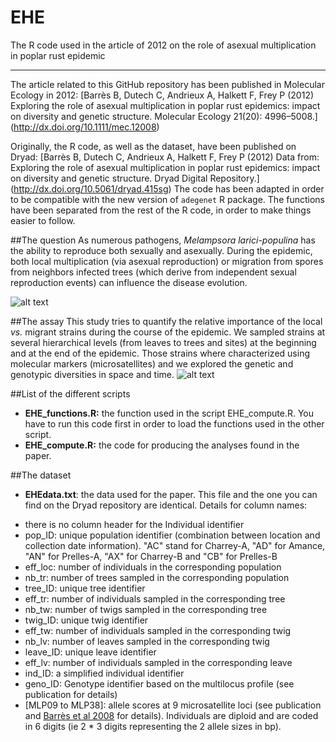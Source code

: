 # EHE
The R code used in the article of 2012 on the role of asexual multiplication in poplar rust epidemic

---
  
The article related to this GitHub repository has been published in Molecular Ecology in 2012: [Barrès B, Dutech C, Andrieux A, Halkett F, Frey P (2012) Exploring the role of asexual multiplication in poplar rust epidemics: impact on diversity and genetic structure. Molecular Ecology 21(20): 4996–5008.] (http://dx.doi.org/10.1111/mec.12008)  

Originally, the R code, as well as the dataset, have been published on Dryad:
[Barrès B, Dutech C, Andrieux A, Halkett F, Frey P (2012) Data from: Exploring the role of asexual multiplication in poplar rust epidemics: impact on diversity and genetic structure. Dryad Digital Repository.] (http://dx.doi.org/10.5061/dryad.415sg) The code has been adapted in order to be compatible with the new version of `adegenet` R package. The functions have been separated from the rest of the R code, in order to make things easier to follow.  

##The question
As numerous pathogens, *Melampsora larici-populina* has the ability to reproduce both sexually and asexually. During the epidemic, both local multiplication (via asexual reproduction) or migration from spores from neighbors infected trees (which derive from independent sexual reproduction events) can influence the disease evolution.  

![alt text](http://googledrive.com/host/0B-FIusWb7o6PfjdhbUJncm1mdjM1NnQ1TWl6MHhZUnNRZjd6RkUtUVo5WlFsVURTV0lvQjA/EHElocalvsmigrant.png "Cartoon of the different strains that may influence the course of the epidemic")


##The assay
This study tries to quantify the relative importance of the local *vs.* migrant strains during the course of the epidemic. We sampled strains at several hierarchical levels (from leaves to trees and sites) at the beginning and at the end of the epidemic. Those strains where characterized using molecular markers (microsatellites) and we explored the genetic and genotypic diversities in space and time. 
![alt text](http://googledrive.com/host/0B-FIusWb7o6PfjdhbUJncm1mdjM1NnQ1TWl6MHhZUnNRZjd6RkUtUVo5WlFsVURTV0lvQjA/EHEsamplingdesign.png "Cartoon of the sampling design of the survey")



##List of the different scripts

* **EHE_functions.R:** the function used in the script EHE_compute.R. You have to run this code first in order to load the functions used in the other script. 
* **EHE_compute.R:** the code for producing the analyses found in the paper.  


##The dataset

* **EHEdata.txt**: the data used for the paper. This file and the one you can find on the Dryad repository are identical. Details for column names: 
 + there is no column header for the Individual identifier
 + pop_ID: unique population identifier (combination between location and collection date information). "AC" stand for Charrey-A, "AD" for Amance, "AN" for Prelles-A, "AX" for Charrey-B and "CB" for Prelles-B
 + eff_loc: number of individuals in the corresponding population
 + nb_tr: number of trees sampled in the corresponding population
 + tree_ID: unique tree identifier
 + eff_tr: number of individuals sampled in the corresponding tree
 + nb_tw: number of twigs sampled in the corresponding tree
 + twig_ID: unique twig identifier
 + eff_tw: number of individuals sampled in the corresponding twig
 + nb_lv: number of leaves sampled in the corresponding twig
 + leave_ID: unique leave identifier
 + eff_lv: number of individuals sampled in the corresponding leave
 + ind_ID: a simplified individual identifier
 + geno_ID: Genotype identifier based on the multilocus profile (see publication for details)
 + [MLP09 to MLP38]: allele scores at 9 microsatellite loci (see publication and [Barrès et al 2008](http://www.sciencedirect.com/science/article/pii/S1567134808000725) for details). Individuals are diploid and are coded in 6 digits (ie 2 * 3 digits representing the 2 allele sizes in bp). 



